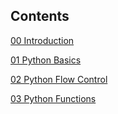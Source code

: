 
## Contents


[00 Introduction](000%20Introduction.md)

[01 Python Basics](01%20Python%20Basics.md)

[02 Python Flow Control](02%20Python%20Flow%20Control.md)

[03 Python Functions](03%20Python%20Functions.md)
